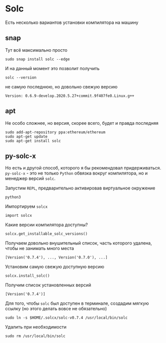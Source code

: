 # Solc

Есть несколько вариантов установки компилятора на машину

## snap

Тут всё максимально просто

```
sudo snap install solc --edge
```
И на данный момент это позволит получить
```
solc --version
```
не самую последнюю, но довольно свежую версию
```
Version: 0.6.9-develop.2020.5.27+commit.9f407fe0.Linux.g++
```

## apt

Не особо сложнее, но версия, скорее всего, будет и правда последняя

```
sudo add-apt-repository ppa:ethereum/ethereum
sudo apt-get update
sudo apt-get install solc
```

## py-solc-x

Но есть и другой способ, которого я бы рекомендовал придерживаться. `py-solc-x` - это не только `Python` обвязка вокруг компилятора, но и менеджер версий `solc`.

Запустим `REPL`, предварительно активировав виртуальное окружение
```
python3
```
Импортируем `solcx`
```
import solcx
```
Какие версии компилятора доступны?
```
solcx.get_installable_solc_versions()
```
Получаем довольно внушительный список, часть которого удалена, чтобы не занимать много места
```
[Version('0.7.4'), ..., Version('0.7.0'), ...]
```
Установим самую свежую доступную версию
```
solcx.install_solc()
```
Получим список установленных версий
```
[Version('0.7.4')]
```
Для того, чтобы  `solc` был доступен в терминале, создадим мягкую ссылку (но этого делать вовсе не обязательно)
```
sudo ln -s $HOME/.solcx/solc-v0.7.4 /usr/local/bin/solc
```
Удалить при необходимости
```
sudo rm /usr/local/bin/solc
```